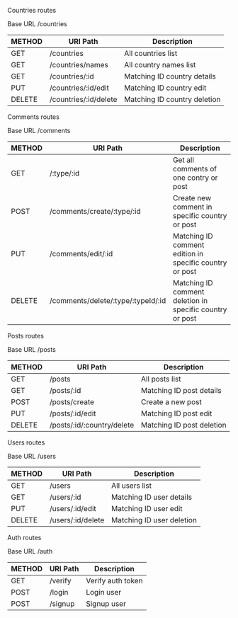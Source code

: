 Countries routes

Base URL /countries

| METHOD  | URI Path                                 | Description                                      |
|---------|------------------------------------------|--------------------------------------------------|
| GET     | /countries                               | All countries list                               |
| GET     | /countries/names                         | All country names list                           |
| GET     | /countries/:id                           | Matching ID country details                      |
| PUT     | /countries/:id/edit                      | Matching ID country edit                         |
| DELETE  | /countries/:id/delete                    | Matching ID country deletion                     |



Comments routes

Base URL /comments

| METHOD  | URI Path                                 | Description                                                 |
|---------|------------------------------------------|-------------------------------------------------------------|
| GET     | /:type/:id                               | Get all comments of one contry or post                      |
| POST    | /comments/create/:type/:id               | Create new comment in specific country or post              |
| PUT     | /comments/edit/:id                       | Matching ID comment edition in specific country or post     |
| DELETE  | /comments/delete/:type/:typeId/:id       | Matching ID comment deletion in specific country or post    |



Posts routes

Base URL /posts

| METHOD  | URI Path                                 | Description                                   |
|---------|------------------------------------------|-----------------------------------------------|
| GET     | /posts                                   | All posts list                                |
| GET     | /posts/:id                               | Matching ID post details                      |
| POST    | /posts/create                            | Create a new post                             |
| PUT     | /posts/:id/edit                          | Matching ID post edit                         |
| DELETE  | /posts/:id/:country/delete               | Matching ID post deletion                     |



Users routes

Base URL /users

| METHOD  | URI Path                                 | Description               |
|---------|------------------------------------------|---------------------------|
| GET     | /users                                   | All users list            |
| GET     | /users/:id                               | Matching ID user details  |
| PUT     | /users/:id/edit                          | Matching ID user edit     |
| DELETE  | /users/:id/delete                        | Matching ID user deletion |



Auth routes

Base URL /auth

| METHOD  | URI Path                                 | Description               |
|---------|------------------------------------------|---------------------------|
| GET     | /verify                                  | Verify auth token         |
| POST    | /login                                   | Login user                |
| POST    | /signup                                  | Signup user               |
